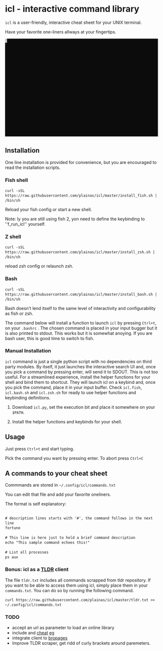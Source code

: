 # icl - interactive command library

`icl` is a user-friendly, interactive cheat sheet for your UNIX terminal.

Have your favorite one-liners allways at your fingertips.

![Example](./screencast.svg)

## Installation

One line installation is provided for convenience, but you are encouraged to read the installation scripts.

### Fish shell

```shellscript
curl -sSL https://raw.githubusercontent.com/plainas/icl/master/install_fish.sh | /bin/sh
```

Reload your fish config or start a new shell.

Note:
Iy you are still using fish 2, yon need to define the keybinding to ''f_run_icl'' yourself.


### Z shell

```shellscript
curl -sSL https://raw.githubusercontent.com/plainas/icl/master/install_zsh.sh | /bin/sh
```

reload zsh config or relaunch zsh.

### Bash


```shellscript
curl -sSL https://raw.githubusercontent.com/plainas/icl/master/install_bash.sh | /bin/sh
```

Bash doesn't lend itself to the same level of interactivity and configurability as fish or zsh.

The command below will install a function to launch `icl` by pressing `Ctrl+t`, on your `.bashrc` .
The chosen command is placed in your input bugger but it is also printed to stdout. This works but
it is somewhat anoying. If you are bash user, this is good time to switch to fish.


### Manual Installation

`icl` command is just a single python script with no dependencies on third party modules. By itself, it just launches the interactive search UI and, once you pick a command by pressing enter, will send it to SDOUT. This is not too useful. For a streamlined experience, install the helper functions for your shell and bind them to shortcut. They will launch icl on a keybind and, once you pick the command, place it in your input buffer. Check `icl.fish`, `icl.bash.sh` and `icl.zsh.sh` for ready to use helper functions and keybinding definitions.

1. Download `icl.py`, set the execution bit and place it somewhere on your `$PATH`.

2. Install the helper functions and keybinds for your shell.

## Usage

Just press `Ctrl+t` and start typing.

Pick the command you want by pressing enter. To abort press `Ctrl+C`

## A commands to your cheat sheet

Commmands are stored in `~/.config/icl/commands.txt`

You can edit that file and add your favorite oneliners.

The format is self explanatory:

```shellscript

# description lines starts with '#', the command follows in the next line
fortune

# This line is here just to hold a brief command description
echo "This sample command echoes this!" 

# List all processes
ps aux

```

### Bonus: icl as a [TLDR](https://tldr.sh/) client

The file `tldr.txt` includes all commands scrapped from tldr repository. If you want to be able to access them using icl, simply place them in your `commands.txt`. You can do so by running the following command.

```
curl https://raw.githubusercontent.com/plainas/icl/master/tldr.txt >> ~/.config/icl/commands.txt
```

### TODO
* accept an url as parameter to load an online library
* include  and [cheat](https://github.com/cheat/cheat) [eg](https://github.com/srsudar/eg)
* integrate client to [bropages](http://bropages.org/)
* Improve TLDR scraper, get ridd of curly brackets around paremeters.
